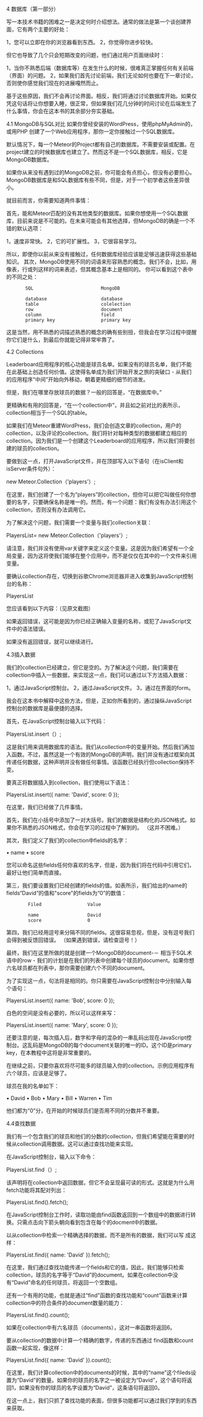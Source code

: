 4 数据库（第一部分）

写一本技术书籍的困难之一是决定何时介绍想法。通常的做法是第一个谈创建界面，它有两个主要的好处：

1，您可以立即在你的浏览器看到东西。 
2，你觉得你进步较快。 

但它也导致了几个只会短期改变的问题，他们通过用户页面继续时：

1，当你不熟悉后端（数据库等）在发生什么的时候，很难真正掌握任何有关前端（界面）的问题。 
2，如果我们首先讨论前端，我们无论如何也要在下一章讨论，否则使你感觉我们现在的进展嘎然而止。

基于这些原因，我们不会再讨论界面。相反，我们将通过讨论数据库开始。如果仅凭这句话将让你想要入睡，很正常，但如果我们花几分钟的时间讨论在后端发生了什么事情，你会在这本书的其余部分夯实基础。 

4.1 MongoDB与SQL对比
如果你曾经安装的WordPress，使用phpMyAdmin的，或用PHP 创建了一个Web应用程序，那你一定你接触过一个SQL数据库。 

默认情况下，每一个Meteor的Project都有自己的数据库。不需要安装或配置。在project建立的时候数据库也建立了。然而这不是一个SQL数据库，相反，它是MongoDB数据库。

如果你从来没有遇到过的MongoDB之前，你可能会有点担心，但没有必要担心。 MongoDB数据库是和SQL数据库有些不同，但是，对于一个初学者这些差异很小。 

就目前而言，你需要知道两件事情：

首先，能和Meteor匹配的没有其他类型的数据库。如果你想使用一个SQL数据库，目前来说是不可能的。在未来可能会有其他选择，但MongoDB的确是一个不错的默认选项：

1，速度非常快。 
2，它的可扩展性。 
3，它很容易学习。 

所以，即使你以前从来没有接触过，任何数据库经验应该能足够迅速获得这些基础知识。 
其次，MongoDB使用不同的词语来形容熟悉的概念。我们不会，比如，用像表，行或列这样的词来表述，但其概念基本上是相同的。 
你可以看到这个表中的不同之处： 
           
           SQL                         MongoDB

           database                    database
           table                       colelection
           row                         document
           column                      field
           primary key                 primary key

这是当然，用不熟悉的词描述熟悉的概念的确有些别扭，但我会在学习过程中提醒你它们是什么，到最后你就能记得非常牢靠了。 

4.2 Collections

Leaderboard应用程序的核心功能是球员名单。如果没有的球员名单，我们不能在此基础上创造任何价值。这使得名单成为我们开始开发之旅的突破口 - 从我们的应用程序“中间”开始向外移动，朝着更精细的细节的进发。

但是，我们在哪里存放球员的数据？一般的回答是，“在数据库中。”

更精确和有用的回答是，“在一个collection中”，并且如之前对比的表所示，collection相当于一个SQL的table。 

如果我们在Meteor重建WordPress，我们会创造文章的collection，用户的collection，以及评论的collection。我们将针对每种类型的数据都建立相应的collection。因为我们是一个创建这个Leaderboard的应用程序，所以我们将要创建的球员的collection。 

要做到这一点，打开JavaScript文件，并在顶部写入以下语句（在isClient和isServer条件句外）： 

new Meteor.Collection（'players'）; 

在这里，我们创建了一个名为“players”的collection，但你可以把它叫做任何你想要的名字，只要确保名称是唯一的。然而，有一个问题：我们有没有办法引用这个collection，否则没有办法调用它。 

为了解决这个问题，我们需要一个变量与我们collection关联： 

PlayersList= new Meteor.Collection（'players'）; 

请注意，我们并没有使用var关键字来定义这个变量。这是因为我们希望有一个全局变量，因为这将使我们能够在整个应用中，而不是仅仅在其中的一个文件来引用变量。 

要确认collection存在，切换到谷歌Chrome浏览器并进入收集到JavaScript控制台的名称： 

PlayersList 

您应该看到以下内容：（见原文截图）


如果返回错误，这可能是因为你已经正确输入变量的名称，或犯了JavaScript文件中的语法错误。

如果没有返回错误，就可以继续进行。 

4.3插入数据 

我们的collection已经建立，但它是空的。为了解决这个问题，我们需要在collection中插入一些数据，来实现这一点，我们可以通过以下方法插入数据：

1，通过JavaScript控制台。 
2，通过JavaScript文件。 
3，通过在界面的form。 

我会在这本书中解释中这些方法，但是，正如你所看到的，通过操纵JavaScript控制台的数据库是最便捷的选择。 

首先，在JavaScript控制台输入以下代码： 

PlayersList.insert（）; 

这是我们用来调用数据库的语法。我们从collection中的变量开始。然后我们再加入函数。不过，虽然这是一个有效的MongoDB的声明，我们并没有通过框架向其传递任何数据，这种声明并没有做任何事情。该函数已经执行但collection保持不变。 

要真正将数据插入到collection，我们使用以下语法： 

PlayersList.insert({
    name: 'David',
    score: 0 
});

在这里，我们已经做了几件事情。

首先，我们在小括号中添加了一对大括号。我们的数据是结构化的JSON格式。如果你不熟悉的JSON格式，你会在学习的过程中了解到的。 （这并不困难。） 

其次，我们定义了我们的collection中fields的名字：

• name
• score

您可以命名这些fields任何你喜欢的名字，但是，因为我们将在代码中引用它们，最好让他们简单而直接。 

第三，我们要设置我们已经创建的fields的值。如表所示，我们给出的name的fields“David”的值和"score"的fields为“0”的数值：

            Filed                 Value

            name                  David
            score                 0

第四，我们已经用逗号来分隔不同的fields。这很容易忽视，但是，没有逗号我们会得到被反馈回错误。 （如果遇到错误，请检查逗号！）

最终，我们在这里所做的就是创建一个MongoDB的document-－ 相当于SQL术语中的row - 我们的计划是在我们的列表中创建每个球员的document。如果你想六名球员都在列表中，那你需要创建六个不同的document。

为了实现这一点，句法将是相同的。你只需要在JavaScript控制台中分别输入每个语句： 

PlayersList.insert({
    name: 'Bob',
    score: 0 
});


白色的空间是没有必要的，所以可以这样来写： 

PlayersList.insert({ name: 'Mary', score: 0 });

还要注意的是，每次插入后，数字和字母的混杂的一串乱码出现在JavaScript控制台。这乱码是MongoDB的每个document关联的唯一的ID。这个ID是primary key，在本教程中这将是非常重要的。 
 
在继续之前，只要你喜欢将尽可能多的球员输入你的collection。示例应用程序有六个球员，应该是足够了。

球员在我的名单如下：

• David 
• Bob
• Mary 
• Bill
• Warren 
• Tim

他们都为“0”分，在开始的时候球员们是否用不同的分数并不重要。 


4.4查找数据 

我们有一个包含我们的球员和他们的分数的collection，但我们希望能在需要的时候从collection调用数据。这可以通过查找功能来实现。 

在JavaScript控制台，输入以下命令： 

PlayersList.find（）; 

该声明将在collection中返回数据，但它不会呈现最可读的形式。这就是为什么用fetch功能将其配对列出：

PlayersList.find().fetch();

在JavaScript控制台工作时，读取功能由find函数返回到一个数组中的数据进行转换。只需点击向下箭头朝向看到包含在每个的docment中的数据。 

以从collection中检索一个精确选择的数据，而不是所有的数据，我们可以写 
成这样： 

PlayersList.find({ name: 'David' }).fetch();

在这里，我们通过查找功能传递一个fields和它的值，因此，我们能够只检索collection，球员的名字等于“David”的document。如果在collection中没有“David”命名的任何球员，将返回一个空数组。

还有一个有用的功能，也就是通过“find”函数的查找功能和“count”函数来计算collection中的符合条件的document数量的能力： 

PlayersList.find().count();

如果在collection中有六名球员（documents），这​​对一串函数将返回6。 

要从collection的数据中计算一个精确的数字，传递的东西通过
find函数和count函数一起实现，像这样：

PlayersList.find({ name: 'David' }).count();

在这里，我们计算collection中的documents的时候，其中的“name”这个fileds设置为“David”的数量。如果你的球员的名字之一被设定为“David”，这个语句将返回1，如果没有你的球员的名字设置为“David”，这条语句将返回0。 

在这一点上，我们只抓了查找功能的表面，但很多功能都可以通过我们学到的东西来获取。